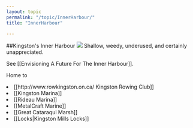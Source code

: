 ```yaml
---
layout: topic
permalink: "/topic/InnerHarbour/"
title: "InnerHarbour"

---
```


##Kingston's Inner Harbour
<img src="http://k7Waterfront.org/Images/InnerHarbour500.jpg" class="floatright">
Shallow, weedy, underused, and certainly unappreciated.

See [[Envisioning A Future For The Inner Harbour]].

Home to
<li> [[http://www.rowkingston.on.ca/ Kingston Rowing Club]]
<li> [[Kingston Marina]]
<li> [[Rideau Marina]]
<li> [[MetalCraft Marine]]
<li> [[Great Cataraqui Marsh]]
<li> [[Locks|Kingston Mills Locks]]



